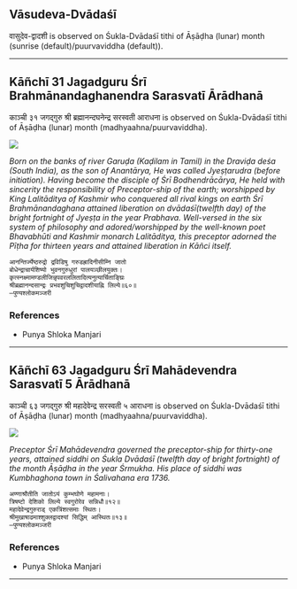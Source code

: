 ## Vāsudeva-Dvādaśī
वासुदेव-द्वादशी is observed on Śukla-Dvādaśī tithi of Āṣāḍha (lunar) month (sunrise (default)/puurvaviddha (default)).



---
## Kāñchī 31 Jagadguru Śrī Brahmānandaghanendra Sarasvatī Ārādhanā
काञ्ची ३१ जगद्गुरु श्री ब्रह्मानन्दघनेन्द्र सरस्वती आराधना is observed on Śukla-Dvādaśī tithi of Āṣāḍha (lunar) month (madhyaahna/puurvaviddha).

![](https://github.com/sanskrit-coders/jyotisha/blob/master/jyotisha/panchangam/temporal/festival/images/kanchi-jagadgurus/jagadguru-31.jpg)

_Born on the banks of river Garuḍa (Kaḍilam in Tamil) in the Draviḍa deśa (South India), as the son of Anantārya, He was called Jyeṣṭarudra (before initiation). Having become the disciple of Śrī Bodhendrācārya, He held with sincerity the responsibility of Preceptor-ship of the earth; worshipped by King Lalitāditya of Kashmir who conquered all rival kings on earth Śrī Brahmānandaghana attained liberation on dvādaśī(twelfth day) of the bright fortnight of Jyeṣṭa in the year Prabhava. Well-versed in the six system of philosophy and adored/worshipped by the well-known poet Bhavabhūti and Kashmir monarch Lalitāditya, this preceptor adorned the Pīṭha for thirteen years and attained liberation in Kāñci itself._

```
आनन्तिर्ज्येष्ठरुद्रो द्रविडिषु गरुडह्रादिनीसीम्नि जातो
बोधेन्द्राचार्यशिष्यो भुवनगुरुधुरां पालयञ्छीलयुक्तः।
कृत्स्नक्ष्मामण्डलीजिन्नृपवरललितादित्यनुत्यार्चिताङ्घ्रिः
श्रीब्रह्मानन्दसान्द्रः प्रभवशुचिशुचिद्वादशीयाह्नि लिल्ये॥६०॥
—पुण्यश्लोकमञ्जरी
```
### References
* Punya Shloka Manjari


---
## Kāñchī 63 Jagadguru Śrī Mahādevendra Sarasvatī 5 Ārādhanā
काञ्ची ६३ जगद्गुरु श्री महादेवेन्द्र सरस्वती ५ आराधना is observed on Śukla-Dvādaśī tithi of Āṣāḍha (lunar) month (madhyaahna/puurvaviddha).

![](https://github.com/sanskrit-coders/jyotisha/blob/master/jyotisha/panchangam/temporal/festival/images/kanchi-jagadgurus/jagadguru-63.jpg)

_Preceptor Śrī Mahādevendra governed the preceptor-ship for thirty-one years, attained siddhi on Śukla Dvādaśī (twelfth day of bright fortnight) of the month Āṣāḍha in the year Śrmukha. His place of siddhi was Kumbhaghona town in Śalivahana era 1736._

```
अण्णाश्रौतीति जातोऽयं कुम्भघोणे महामनाः।
त्रिषष्टो देशिको लिल्ये स्वगुरोरेव सन्निधौ॥१२॥
महादेवेन्द्रगुरुराड् एकत्रिंशत्समाः स्थितः।
श्रीमुखाषाढमाश्शुक्लद्वादश्यां सिद्धिम् आस्थितः॥१३॥
—पुण्यश्लोकमञ्जरी
```
### References
* Punya Shloka Manjari


---
